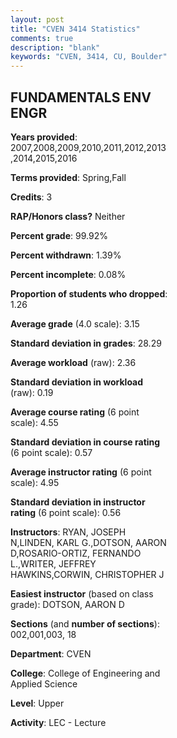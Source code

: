 ```yaml
---
layout: post
title: "CVEN 3414 Statistics"
comments: true
description: "blank"
keywords: "CVEN, 3414, CU, Boulder"
--- 
```

<head>
<script src="https://ajax.googleapis.com/ajax/libs/jquery/2.1.3/jquery.min.js"></script>
<script src="https://dl.dropboxusercontent.com/s/pc42nxpaw1ea4o9/highcharts.js?dl=0"></script>
<!-- <script src="../assets/js/highcharts.js"></script> -->
<style type="text/css">@font-face {
	font-family: "Bebas Neue";
	src: url(https://www.filehosting.org/file/details/544349/BebasNeue%20Regular.otf) format("opentype");
	}
	h1.Bebas { 
		font-family: "Bebas Neue", Verdana, Tahoma;
	}
</style>
</head>
<body>
	<div id="container" style="float: right; width: 45%; height: 88%; margin-left: 2.5%; margin-right: 2.5%;"></div>
	<script language="JavaScript">
		$(document).ready(function() {
		var chart = {type: 'column'};
		var title = {text: 'Grade Distribution'};
		var xAxis = {categories: ['A','B','C','D','F'],crosshair: true};
		var yAxis = {min: 0,title: {text: 'Percentage'}};
		var tooltip = {headerFormat: '<center><b><span style="font-size:20px">{point.key}</span></b></center>',
		               pointFormat: '<td style="padding:0"><b>{point.y:.1f}%</b></td>',
		               footerFormat: '</table>',shared: true,useHTML: true};
		var plotOptions = {column: {pointPadding: 0.0,borderWidth: 0}};  
		var credits = {enabled: false};var series= [{name: 'Percent',data: [39.57,43.06,14.88,1.14,1.35,]}];
		var json = {};
		json.chart = chart;
		json.title = title;
		json.tooltip = tooltip;
		json.xAxis = xAxis;
		json.yAxis = yAxis;  
		json.series = series;
		json.plotOptions = plotOptions;  
		json.credits = credits;
		$('#container').highcharts(json);
	});
	</script>
</body>
			   
## FUNDAMENTALS ENV ENGR

**Years provided**: 2007,2008,2009,2010,2011,2012,2013,2014,2015,2016

**Terms provided**: Spring,Fall

**Credits**: 3

**RAP/Honors class?** Neither

**Percent grade**: 99.92%

**Percent withdrawn**: 1.39%

**Percent incomplete**: 0.08%

**Proportion of students who dropped**: 1.26

**Average grade** (4.0 scale): 3.15

**Standard deviation in grades**: 28.29

**Average workload** (raw): 2.36

**Standard deviation in workload** (raw): 0.19

**Average course rating** (6 point scale): 4.55

**Standard deviation in course rating** (6 point scale): 0.57

**Average instructor rating** (6 point scale): 4.95

**Standard deviation in instructor rating** (6 point scale): 0.56

**Instructors**: RYAN, JOSEPH N,LINDEN, KARL G.,DOTSON, AARON D,ROSARIO-ORTIZ, FERNANDO L.,WRITER, JEFFREY HAWKINS,CORWIN, CHRISTOPHER J

**Easiest instructor** (based on class grade): DOTSON, AARON D

**Sections** (and **number of sections**): 002,001,003, 18

**Department**: CVEN

**College**: College of Engineering and Applied Science

**Level**: Upper

**Activity**: LEC - Lecture